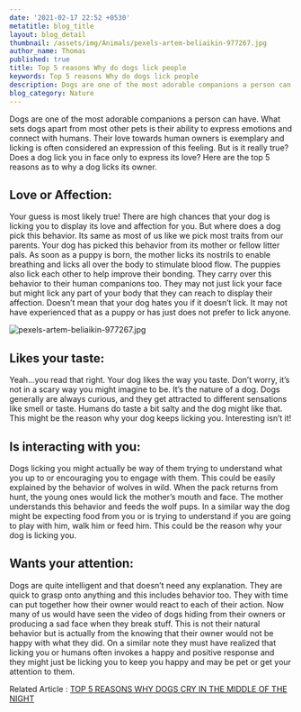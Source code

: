 ```yaml
---
date: '2021-02-17 22:52 +0530'
metatitle: blog_title
layout: blog_detail
thumbnail: /assets/img/Animals/pexels-artem-beliaikin-977267.jpg
author_name: Thomas
published: true
title: Top 5 reasons Why do dogs lick people
keywords: Top 5 reasons Why do dogs lick people
description: Dogs are one of the most adorable companions a person can have..
blog_category: Nature
---
```

Dogs are one of the most adorable companions a person can have. What sets dogs apart from most other pets is their ability to express emotions and connect with humans. Their love towards human owners is exemplary and licking is often considered an expression of this feeling. But is it really true? Does a dog lick you in face only to express its love? Here are the top 5 reasons as to why a dog licks its owner.

## Love or Affection:
Your guess is most likely true! There are high chances that your dog is licking you to display its love and affection for you. But where does a dog pick this behavior. Its same as most of us like we pick most traits from our parents. Your dog has picked this behavior from its mother or fellow litter pals. As soon as a puppy is born, the mother licks its nostrils to enable breathing and licks all over the body to stimulate blood flow. The puppies also lick each other to help improve their bonding. They carry over this behavior to their human companions too. They may not just lick your face but might lick any part of your body that they can reach to display their affection. Doesn’t mean that your dog hates you if it doesn’t lick. It may not have experienced that as a puppy or has just does not prefer to lick anyone.

![pexels-artem-beliaikin-977267.jpg]({{site.baseurl}}/assets/img/Animals/pexels-artem-beliaikin-977267.jpg)


## Likes your taste:
Yeah…you read that right. Your dog likes the way you taste. Don’t worry, it’s not in a scary way you might imagine to be. It’s the nature of a dog. Dogs generally are always curious, and they get attracted to different sensations like smell or taste. Humans do taste a bit salty and the dog might like that. This might be the reason why your dog keeps licking you. Interesting isn’t it!

## Is interacting with you:
Dogs licking you might actually be way of them trying to understand what you up to or encouraging you to engage with them. This could be easily explained by the behavior of wolves in wild. When the pack returns from hunt, the young ones would lick the mother’s mouth and face. The mother understands this behavior and feeds the wolf pups. In a similar way the dog might be expecting food from you or is trying to understand if you are going to play with him, walk him or feed him. This could be the reason why your dog is licking you.

## Wants your attention:
Dogs are quite intelligent and that doesn’t need any explanation. They are quick to grasp onto anything and this includes behavior too. They with time can put together how their owner would react to each of their action. Now many of us would have seen the video of dogs hiding from their owners or producing a sad face when they break stuff. This is not their natural behavior but is actually from the knowing that their owner would not be happy with what they did. On a similar note they must have realized that licking you or humans often invokes a happy and positive response and they might just be licking you to keep you happy and may be pet or get your attention to them.

Related Article : [TOP 5 REASONS WHY DOGS CRY IN THE MIDDLE OF THE NIGHT](https://www.toknowisgood.com/2021/02/09/top-5-reasons-why-dogs-cry-in-the-middle-of-the-night.html)
